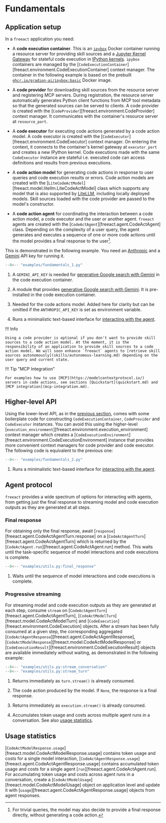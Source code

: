 # Fundamentals

## Application setup

In a `freeact` application you need:

- A **code execution container**. This is an [`ipybox`](https://gradion-ai.github.io/ipybox/) Docker container running a resource server for providing skill sources and a [Jupyter Kernel Gateway](https://jupyter-kernel-gateway.readthedocs.io/) for stateful code execution in [IPython kernels](https://ipython.readthedocs.io/). `ipybox` containers are managed by the [`CodeExecutionContainer`][freeact.environment.CodeExecutionContainer] context manager. The container in the following example is based on the prebuilt [`ghcr.io/gradion-ai/ipybox:basic`](environment.md#prebuilt-docker-images) Docker image.

- A **code provider** for downloading skill sources from the resource server and registering MCP servers. During registration, the resource server automatically generates Python client functions from MCP tool metadata so that the generated sources can be served to clients. A code provider is created with the [`CodeProvider`][freeact.environment.CodeProvider] context manager. It communicates with the container's resource server at `resource_port`.

- A **code executor** for executing code actions generated by a code action model. A code executor is created with the [`CodeExecutor`][freeact.environment.CodeExecutor] context manager. On entering the context, it connects to the container's kernel gateway at `executor_port` and creates a new IPython kernel. Code executions made with the same `CodeExecutor` instance are stateful i.e. executed code can access definitions and results from previous executions.

- A **code action model** for generating code actions in response to user queries and code execution results or errors. Code action models are created with the [`LiteCodeActModel`][freeact.model.litellm.LiteCodeActModel] class which supports any model that is also supported by [LiteLLM](https://github.com/BerriAI/litellm), including locally deployed models. Skill sources loaded with the code provider are passed to the model's constructor.

- A **code action agent** for coordinating the interaction between a code action model, a code executor and the user or another agent. `freeact` agents are created with the [`CodeActAgent`][freeact.agent.CodeActAgent] class. Depending on the complexity of a user query, the agent generates and executes a sequence of one or more code actions until the model provides a final response to the user[^1]. 

[^1]: For trivial queries, the model may also decide to provide a final response directly, without generating a code action.

This is demonstrated in the following example. You need an [Anthropic](https://console.anthropic.com/settings/keys) and a [Gemini](https://aistudio.google.com/app/apikey) API key for running it.

```python title="examples/fundamentals_1.py"
--8<-- "examples/fundamentals_1.py"
```

1. A `GEMINI_API_KEY` is needed for [generative Google search with Gemini](https://ai.google.dev/gemini-api/docs/grounding?lang=python) in the code execution container.

2. A module that provides [generative Google search with Gemini](https://ai.google.dev/gemini-api/docs/grounding?lang=python). It is pre-installed in the code execution container.

3. Needed for the code actions model. Added here for clarity but can be omitted if the `ANTHROPIC_API_KEY` is set as environment variable.

4. Runs a minimalistic text-based interface for [interacting with the agent](#agent-protocol).

!!! Info

    Using a code provider is optional if you don't want to provide skill sources to a code action model. At the moment, it is the responsibility of an application to provide skill sources to a code action model. We will soon enhance `freeact` agents to [retrieve skill sources autonomously](skills/autonomous-learning.md) depending on the user query and current state.

!!! Tip "MCP Integration"

    For examples how to use [MCP](https://modelcontextprotocol.io/) servers in code actions, see sections [Quickstart](quickstart.md) and [MCP integration](mcp-integration.md).

## Higher-level API

Using the lower-level API, as in the [previous section](#application-setup), comes with some boilerplate code for constructing `CodeExecutionContainer`, `CodeProvider` and `CodeExecutor` instances. You can avoid this using the higher-level [`execution_environment`][freeact.environment.execution_environment] context manager which creates a [`CodeExecutionEnvironment`][freeact.environment.CodeExecutionEnvironment] instance that provides more convenient context managers for code provider and code executor. The following code is equivalent to the previous one:

```python title="examples/fundamentals_2.py"
--8<-- "examples/fundamentals_2.py"
```

1. Runs a minimalistic text-based interface for [interacting with the agent](#agent-protocol).

## Agent protocol

`freeact` provides a wide spectrum of options for interacting with agents, from getting just the final response to streaming model and code execution outputs as they are generated at all steps. 

### Final response

For obtaining only the final response, await [`response`][freeact.agent.CodeActAgentTurn.response] on a [`CodeActAgentTurn`][freeact.agent.CodeActAgentTurn] which is returned by the [`CodeActAgent.run`][freeact.agent.CodeActAgent.run] method. This waits until the task-specific sequence of model interactions and code executions is complete.

```python title="examples/utils.py::final_response"
--8<-- "examples/utils.py:final_response"
```

1. Waits until the sequence of model interactions and code executions is complete. 

### Progressive streaming

For streaming model and code execution outputs as they are generated at each step, consume `stream` on [`CodeActAgentTurn`][freeact.agent.CodeActAgentTurn], [`CodeActModelTurn`][freeact.model.CodeActModelTurn] and [`CodeExecution`][freeact.environment.CodeExecution] objects. After a stream has been fully consumed at a given step, the corresponding aggregated [`CodeActAgentResponse`][freeact.agent.CodeActAgentResponse], [`CodeActModelResponse`][freeact.model.CodeActModelResponse] or [`CodeExecutionResult`][freeact.environment.CodeExecutionResult] objects are available immediately without waiting, as demonstrated in the following example:

```python title="examples/utils.py::stream_conversation"
--8<-- "examples/utils.py:stream_conversation"
--8<-- "examples/utils.py:stream_turn"
```

1. Returns immediately as `turn.stream()` is already consumed.

2. The code action produced by the model. If `None`, the response is a final response.

3. Returns immediately as `execution.stream()` is already consumed.

4. Accumulates token usage and costs across multiple agent runs in a conversation. See also [usage statistics](#usage-statistics).

## Usage statistics

[`CodeActModelResponse.usage`][freeact.model.CodeActModelResponse.usage] contains token usage and costs for a single model interaction, [`CodeActAgentResponse.usage`][freeact.agent.CodeActAgentResponse.usage] contains accumulated token usage and costs for a single agent [`run`][freeact.agent.CodeActAgent.run]. For accumulating token usage and costs across agent runs in a conversation, create a [`CodeActModelUsage`][freeact.model.CodeActModelUsage] object on application level and update it with [`usage`][freeact.agent.CodeActAgentResponse.usage] objects from agent responses.
